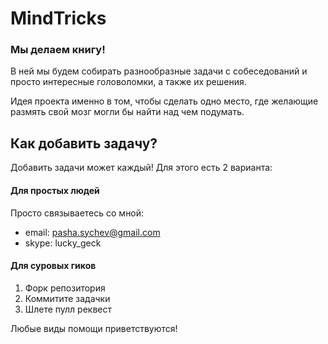 MindTricks
==========

### Мы делаем книгу!


  В ней мы будем собирать разнообразные задачи с собеседований и просто интересные головоломки, а также их решения.
  
  Идея проекта именно в том, чтобы сделать одно место, где желающие размять свой мозг могли бы найти над чем подумать.
  
## Как добавить задачу?
  Добавить задачи может каждый!
  Для этого есть 2 варианта:
  
#### Для простых людей
  
  Просто связываетесь со мной:
  * email: pasha.sychev@gmail.com 
  * skype: lucky_geck
    
#### Для суровых гиков
  
  1. Форк репозитория
  2. Коммитите задачки
  3. Шлете пулл реквест


Любые виды помощи приветствуются!
  

